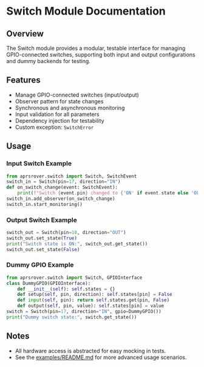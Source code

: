 # Switch Module Documentation

## Overview
The Switch module provides a modular, testable interface for managing GPIO-connected switches, supporting both input and output configurations and dummy backends for testing.

## Features
- Manage GPIO-connected switches (input/output)
- Observer pattern for state changes
- Synchronous and asynchronous monitoring
- Input validation for all parameters
- Dependency injection for testability
- Custom exception: `SwitchError`

## Usage
### Input Switch Example
```python
from aprsrover.switch import Switch, SwitchEvent
switch_in = Switch(pin=17, direction="IN")
def on_switch_change(event: SwitchEvent):
    print(f"Switch {event.pin} changed to {'ON' if event.state else 'OFF'}")
switch_in.add_observer(on_switch_change)
switch_in.start_monitoring()
```

### Output Switch Example
```python
switch_out = Switch(pin=18, direction="OUT")
switch_out.set_state(True)
print("Switch state is ON:", switch_out.get_state())
switch_out.set_state(False)
```

### Dummy GPIO Example
```python
from aprsrover.switch import Switch, GPIOInterface
class DummyGPIO(GPIOInterface):
    def __init__(self): self.states = {}
    def setup(self, pin, direction): self.states[pin] = False
    def input(self, pin): return self.states.get(pin, False)
    def output(self, pin, value): self.states[pin] = value
switch = Switch(pin=17, direction="IN", gpio=DummyGPIO())
print("Dummy switch state:", switch.get_state())
```

## Notes
- All hardware access is abstracted for easy mocking in tests.
- See the [examples/README.md](../examples/README.md) for more advanced usage scenarios.
